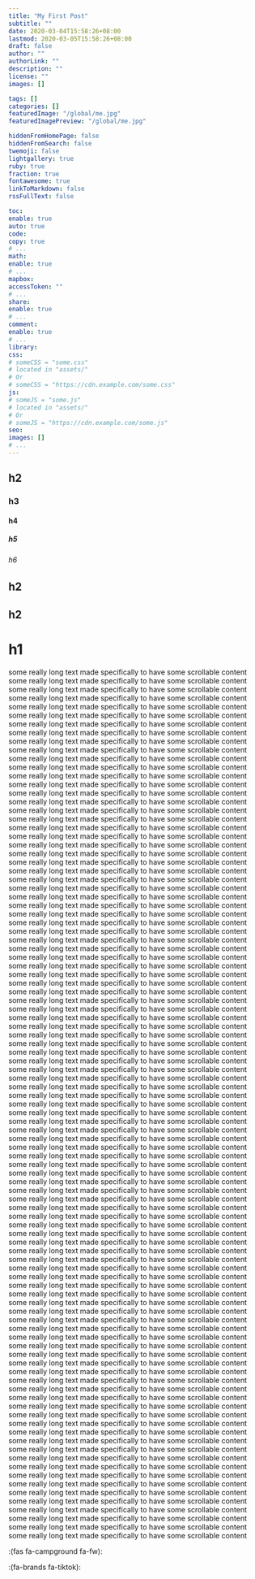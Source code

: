 ```yaml
---
title: "My First Post"
subtitle: ""
date: 2020-03-04T15:58:26+08:00
lastmod: 2020-03-05T15:58:26+08:00
draft: false
author: ""
authorLink: ""
description: ""
license: ""
images: []

tags: []
categories: []
featuredImage: "/global/me.jpg"
featuredImagePreview: "/global/me.jpg"

hiddenFromHomePage: false
hiddenFromSearch: false
twemoji: false
lightgallery: true
ruby: true
fraction: true
fontawesome: true
linkToMarkdown: false
rssFullText: false

toc:
enable: true
auto: true
code:
copy: true
# ...
math:
enable: true
# ...
mapbox:
accessToken: ""
# ...
share:
enable: true
# ...
comment:
enable: true
# ...
library:
css:
# someCSS = "some.css"
# located in "assets/"
# Or
# someCSS = "https://cdn.example.com/some.css"
js:
# someJS = "some.js"
# located in "assets/"
# Or
# someJS = "https://cdn.example.com/some.js"
seo:
images: []
# ...
---
```


## h2
### h3
#### h4
##### h5
###### h6
## h2
## h2
# h1

some really long text made specifically to have some scrollable content
some really long text made specifically to have some scrollable content
some really long text made specifically to have some scrollable content
some really long text made specifically to have some scrollable content
some really long text made specifically to have some scrollable content
some really long text made specifically to have some scrollable content
some really long text made specifically to have some scrollable content
some really long text made specifically to have some scrollable content
some really long text made specifically to have some scrollable content
some really long text made specifically to have some scrollable content
some really long text made specifically to have some scrollable content
some really long text made specifically to have some scrollable content
some really long text made specifically to have some scrollable content
some really long text made specifically to have some scrollable content
some really long text made specifically to have some scrollable content
some really long text made specifically to have some scrollable content
some really long text made specifically to have some scrollable content
some really long text made specifically to have some scrollable content
some really long text made specifically to have some scrollable content
some really long text made specifically to have some scrollable content
some really long text made specifically to have some scrollable content
some really long text made specifically to have some scrollable content
some really long text made specifically to have some scrollable content
some really long text made specifically to have some scrollable content
some really long text made specifically to have some scrollable content
some really long text made specifically to have some scrollable content
some really long text made specifically to have some scrollable content
some really long text made specifically to have some scrollable content
some really long text made specifically to have some scrollable content
some really long text made specifically to have some scrollable content
some really long text made specifically to have some scrollable content
some really long text made specifically to have some scrollable content
some really long text made specifically to have some scrollable content
some really long text made specifically to have some scrollable content
some really long text made specifically to have some scrollable content
some really long text made specifically to have some scrollable content
some really long text made specifically to have some scrollable content
some really long text made specifically to have some scrollable content
some really long text made specifically to have some scrollable content
some really long text made specifically to have some scrollable content
some really long text made specifically to have some scrollable content
some really long text made specifically to have some scrollable content
some really long text made specifically to have some scrollable content
some really long text made specifically to have some scrollable content
some really long text made specifically to have some scrollable content
some really long text made specifically to have some scrollable content
some really long text made specifically to have some scrollable content
some really long text made specifically to have some scrollable content
some really long text made specifically to have some scrollable content
some really long text made specifically to have some scrollable content
some really long text made specifically to have some scrollable content
some really long text made specifically to have some scrollable content
some really long text made specifically to have some scrollable content
some really long text made specifically to have some scrollable content
some really long text made specifically to have some scrollable content
some really long text made specifically to have some scrollable content
some really long text made specifically to have some scrollable content
some really long text made specifically to have some scrollable content
some really long text made specifically to have some scrollable content
some really long text made specifically to have some scrollable content
some really long text made specifically to have some scrollable content
some really long text made specifically to have some scrollable content
some really long text made specifically to have some scrollable content
some really long text made specifically to have some scrollable content
some really long text made specifically to have some scrollable content
some really long text made specifically to have some scrollable content
some really long text made specifically to have some scrollable content
some really long text made specifically to have some scrollable content
some really long text made specifically to have some scrollable content
some really long text made specifically to have some scrollable content
some really long text made specifically to have some scrollable content
some really long text made specifically to have some scrollable content
some really long text made specifically to have some scrollable content
some really long text made specifically to have some scrollable content
some really long text made specifically to have some scrollable content
some really long text made specifically to have some scrollable content
some really long text made specifically to have some scrollable content
some really long text made specifically to have some scrollable content
some really long text made specifically to have some scrollable content
some really long text made specifically to have some scrollable content
some really long text made specifically to have some scrollable content
some really long text made specifically to have some scrollable content
some really long text made specifically to have some scrollable content
some really long text made specifically to have some scrollable content
some really long text made specifically to have some scrollable content
some really long text made specifically to have some scrollable content
some really long text made specifically to have some scrollable content
some really long text made specifically to have some scrollable content
some really long text made specifically to have some scrollable content
some really long text made specifically to have some scrollable content
some really long text made specifically to have some scrollable content
some really long text made specifically to have some scrollable content
some really long text made specifically to have some scrollable content
some really long text made specifically to have some scrollable content
some really long text made specifically to have some scrollable content
some really long text made specifically to have some scrollable content
some really long text made specifically to have some scrollable content
some really long text made specifically to have some scrollable content
some really long text made specifically to have some scrollable content
some really long text made specifically to have some scrollable content
some really long text made specifically to have some scrollable content

:(fas fa-campground fa-fw):

:(fa-brands fa-tiktok):

<i class="fa-brands fa-tiktok"></i>